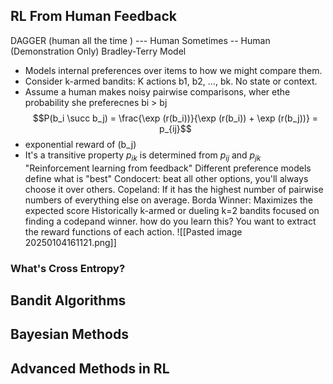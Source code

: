 ## RL From Human Feedback
DAGGER (human all the time ) --- Human Sometimes -- Human (Demonstration Only)
Bradley-Terry Model 
* Models internal preferences over items to how we might compare them.
* Consider k-armed bandits: K actions b1, b2, ..., bk. No state or context.
* Assume a human makes noisy pairwise comparisons, wher ethe probability she preferecnes bi > bj
$$P(b_i \succ b_j) = \frac{\exp (r(b_i))}{\exp (r(b_i)) + \exp (r(b_j))} = p_{ij}$$
* exponential reward of (b_j)
* It's a transitive property $p_{ik}$ is determined from $p_{ij}$ and $p_{jk}$
"Reinforcement learning from feedback"
Different preference models define what is "best"
Condocert: beat all other options, you'll always choose it over others.
Copeland: If it has the highest number of pairwise numbers of everything else on average.
Borda Winner: Maximizes the expected score 
Historically k-armed or dueling k=2 bandits focused on finding a codepand winner.
how do you learn this? You want to extract the reward functions of each action. 
![[Pasted image 20250104161121.png]]
### What's Cross Entropy?

## Bandit Algorithms


## Bayesian Methods


## Advanced Methods in RL